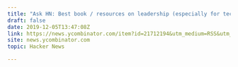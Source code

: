 ```yaml
---
title: "Ask HN: Best book / resources on leadership (especially for tech teams)"
draft: false
date: 2019-12-05T13:47:08Z
link: https://news.ycombinator.com/item?id=21712194&utm_medium=RSS&utm_source=hune
site: news.ycombinator.com
topic: Hacker News  

---
```

